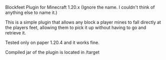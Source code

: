 Blockfeet Plugin for Minecraft 1.20.x (Ignore the name. I couldn't think of anything else to name it.)

This is a simple plugin that allows any block a player mines to fall directly at the players feet, allowing them to pick it up without having to go and retrieve it.

Tested only on paper 1.20.4 and it works fine.

Compiled jar of the plugin is located in /target
